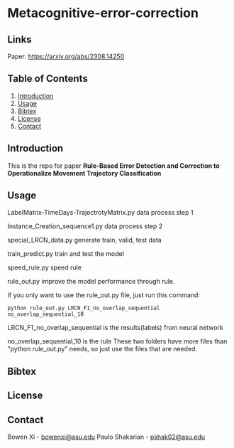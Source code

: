 # Metacognitive-error-correction
## Links
Paper: https://arxiv.org/abs/2308.14250

## Table of Contents

1. [Introduction](#1-introduction)
2. [Usage](#3-usage)
3. [Bibtex](#4-bibtex)
4. [License](#5-license)
5. [Contact](#6-contact)

## Introduction
This is the repo for paper **Rule-Based Error Detection and Correction to Operationalize Movement Trajectory Classification**

## Usage
LabelMatrix-TimeDays-TrajectrotyMatrix.py   data process step 1

Instance_Creation_sequence1.py  data process step 2

special_LRCN_data.py    generate train, valid, test data

train_predict.py    train and test the model

speed_rule.py   speed rule

rule_out.py     improve the model performance through rule.


If you only want to use the rule_out.py file, just run this command:
```
python rule_out.py LRCN_F1_no_overlap_sequential no_overlap_sequential_10
```


LRCN_F1_no_overlap_sequential is the results(labels) from neural network

no_overlap_sequential_10 is the rule
These two folders have more files than "python rule_out.py" needs, so just use the files that are needed.

## Bibtex

## License

## Contact
Bowen Xi - bowenxi@asu.edu
Paulo Shakarian - pshak02@asu.edu

